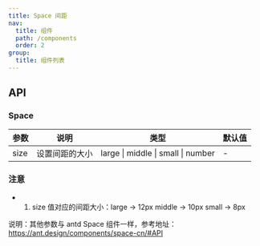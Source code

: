 ```yaml
---
title: Space 间距
nav:
  title: 组件
  path: /components
  order: 2
group:
  title: 组件列表
---
```


## API

### Space

| 参数 | 说明           | 类型                               | 默认值 |
| ---- | -------------- | ---------------------------------- | ------ |
| size | 设置间距的大小 | large \| middle \| small \| number | -      |

### 注意

- 1. size 值对应的间距大小：large -> 12px middle -> 10px small -> 8px

说明：其他参数与 antd Space 组件一样，参考地址：https://ant.design/components/space-cn/#API
